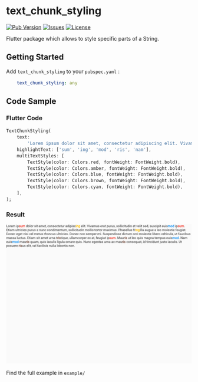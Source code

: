# text_chunk_styling

[![Pub Version](https://img.shields.io/pub/v/text_chunk_styling)](https://pub.dev/packages/text_chunk_styling)
[![Issues](https://img.shields.io/github/issues/TesteurManiak/text_chunk_styling)](https://github.com/TesteurManiak/text_chunk_styling/issues)
[![License](https://img.shields.io/github/license/TesteurManiak/text_chunk_styling)](https://github.com/TesteurManiak/text_chunk_styling/blob/main/LICENSE)

Flutter package which allows to style specific parts of a String.

## Getting Started

Add `text_chunk_styling` to your `pubspec.yaml` :

``` yaml
    text_chunk_styling: any
```

## Code Sample

### Flutter Code

``` dart
TextChunkStyling(
    text:
        'Lorem ipsum dolor sit amet, consectetur adipiscing elit. Vivamus erat purus, sollicitudin et velit sed, suscipit euismod ipsum. Etiam ultricies purus a nunc condimentum, sollicitudin mollis tortor maximus. Phasellus fringilla augue a leo molestie feugiat. Donec eget nisi vel metus rhoncus ultricies. Donec non semper mi. Suspendisse dictum orci molestie libero vehicula, ut faucibus massa luctus. Etiam sit amet urna tristique, ullamcorper ex at, feugiat ipsum. Mauris ut leo quis magna tempus euismod. Nam euismod mauris quam, quis iaculis ligula ornare quis. Nunc egestas urna ac mauris consequat, id tincidunt justo iaculis. Ut posuere risus elit, vel facilisis nulla lobortis non.',
    highlightText: ['sum', 'ing', 'mod', 'ris', 'nam'],
    multiTextStyles: [
        TextStyle(color: Colors.red, fontWeight: FontWeight.bold),
        TextStyle(color: Colors.amber, fontWeight: FontWeight.bold),
        TextStyle(color: Colors.blue, fontWeight: FontWeight.bold),
        TextStyle(color: Colors.brown, fontWeight: FontWeight.bold),
        TextStyle(color: Colors.cyan, fontWeight: FontWeight.bold),
    ],
);
```

### Result

![Screenshot](test/goldens/style_2.png)

Find the full example in `example/`

